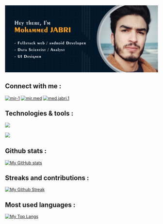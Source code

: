 <!-- Banner Image -->
![Banner Image](./assets/banner.png)

## Connect with me :
<p align="left">
<a href="https://linkedin.com/in/mjr-1" target="blank"><img align="center" src="https://raw.githubusercontent.com/rahuldkjain/github-profile-readme-generator/master/src/images/icons/Social/linked-in-alt.svg" alt="mjr-1" height="30" width="40" /></a>
<a href="https://fb.com/mjr.med" target="blank"><img align="center" src="https://raw.githubusercontent.com/rahuldkjain/github-profile-readme-generator/master/src/images/icons/Social/facebook.svg" alt="mjr.med" height="30" width="40" /></a>
<a href="https://instagram.com/med.jabri.1" target="blank"><img align="center" src="https://raw.githubusercontent.com/rahuldkjain/github-profile-readme-generator/master/src/images/icons/Social/instagram.svg" alt="med.jabri.1" height="30" width="40" /></a>
</p>

## Technologies & tools :
<!-- OS - Windows -->
![](https://img.shields.io/badge/OS-Windows-informational?style=flat&logo=windows&logoColor=white&color=2bbc8a)
<!-- Editor - VScode -->
![](https://img.shields.io/badge/Editor-VSCode-informational?style=for-the-badge&logo=visualstudiocode&logoColor=white&color=2bbc8a)


## Github stats :
[![My GitHub stats](https://github-readme-stats.vercel.app/api?username=medjabri1&show_icons=true&count_private=true&hide=issues&theme=react)](https://github.com/medjabri1)

## Streaks and contributions :
[![My Github Streak](https://github-readme-streak-stats.herokuapp.com?user=medjabri1&theme=react)](https://github.com/medjabri1)

## Most used languages :
[![My Top Langs](https://github-readme-stats.vercel.app/api/top-langs/?username=medjabri1&theme=react&langs_count=12&layout=compact)](https://github.com/medjabri1)

<p style="display:none" align="left"> <img src="https://komarev.com/ghpvc/?username=medjabri1&label=Profile%20views&color=0e75b6&style=flat" alt="medjabri1" /> </p>
